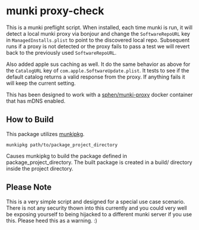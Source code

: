 # munki proxy-check

This is a munki preflight script. When installed, each time munki is run, it will detect a local munki proxy via bonjour and change the `SoftwareRepoURL` key in `ManagedInstalls.plist` to point to the discovered local repo.  Subsequent runs if a proxy is not detected or the proxy fails to pass a test we will revert back to the previously used `SoftwareRepoURL`.

Also added apple sus caching as well.  It do the same behavior as above for the `CatalogURL` key of `com.apple.SoftwareUpdate.plist`.  It tests to see if the default catalog returns a valid response from the proxy.  If anything fails it will keep the current setting.

This has been designed to work with a [sphen/munki-proxy](https://hub.docker.com/r/sphen/munki-proxy/) docker container that has mDNS enabled.

## How to Build

This package utilizes [munkipkg](https://github.com/munki/munki-pkg).

`munkipkg path/to/package_project_directory`

Causes munkipkg to build the package defined in package_project_directory. The built package is created in a build/ directory inside the project directory.

## Please Note

This is a very simple script and designed for a special use case scenario.  There is not any security thown into this currently and you could very well be exposing yourself to being hijacked to a different munki server if you use this.  Please heed this as a warning. :)
